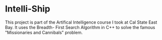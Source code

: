 # Intelli-Ship

This project is part of the Artifical Intelligence course I took at Cal State East Bay. It uses the Breadth- First Search Algorithm in C++ to solve the famous "Missionaries and Cannibals" problem.
